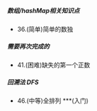 ##### 数组/hashMap相关知识点
- 36.(简单)简单的数独


##### 需要再次完成的
- 41.(困难)缺失的第一个正数


##### 回溯法 DFS
- 46.(中等)全排列     ***(入门)